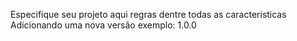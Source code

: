 Especifique seu projeto aqui regras dentre todas as caracteristicas
Adicionando uma nova versão exemplo: 1.0.0
